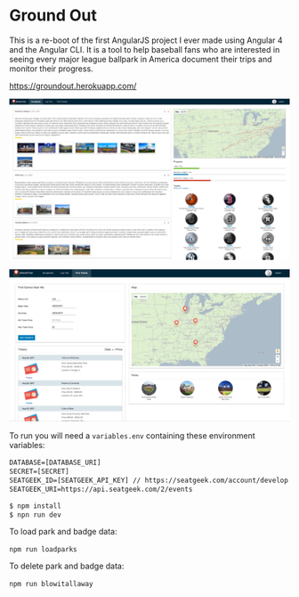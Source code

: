 # Ground Out
This is a re-boot of the first AngularJS project I ever made using Angular 4 and the Angular CLI. It is a tool to help baseball fans who are interested in seeing every major league ballpark in America document their trips and monitor their progress.

<https://groundout.herokuapp.com/>

![ScreenShot](screenshot1.png "Screenshot 1")

![ScreenShot](screenshot2.png "Screenshot 2")

To run you will need a `variables.env` containing these environment variables:
```
DATABASE=[DATABASE_URI]
SECRET=[SECRET]
SEATGEEK_ID=[SEATGEEK_API_KEY] // https://seatgeek.com/account/develop
SEATGEEK_URI=https://api.seatgeek.com/2/events
```

```
$ npm install
$ npn run dev
```

To load park and badge data:

`
npm run loadparks
`

To delete park and badge data:

`npm run blowitallaway`
